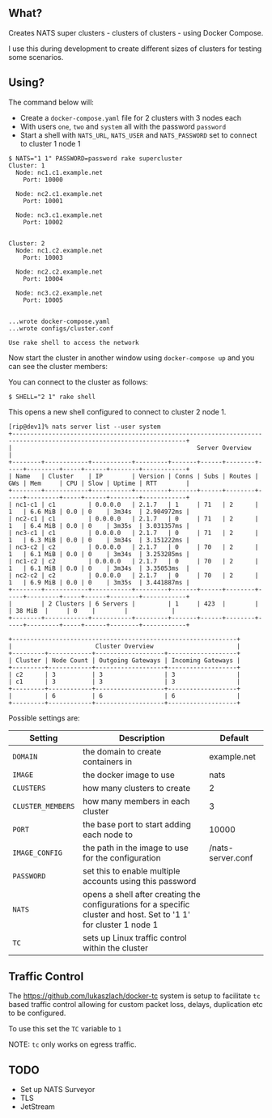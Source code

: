 ## What?

Creates NATS super clusters - clusters of clusters - using Docker Compose.

I use this during development to create different sizes of clusters for testing some scenarios.

## Using?

The command below will:

 * Create a `docker-compose.yaml` file for 2 clusters with 3 nodes each
 * With users `one`, `two` and `system` all with the password `password`
 * Start a shell with `NATS_URL`, `NATS_USER` and `NATS_PASSWORD` set to connect to cluster 1 node 1


```nohighligh
$ NATS="1 1" PASSWORD=password rake supercluster
Cluster: 1
  Node: nc1.c1.example.net
    Port: 10000

  Node: nc2.c1.example.net
    Port: 10001

  Node: nc3.c1.example.net
    Port: 10002


Cluster: 2
  Node: nc1.c2.example.net
    Port: 10003

  Node: nc2.c2.example.net
    Port: 10004

  Node: nc3.c2.example.net
    Port: 10005


...wrote docker-compose.yaml
...wrote configs/cluster.conf

Use rake shell to access the network
```

Now start the cluster in another window using `docker-compose up` and you can see the cluster members:

You can connect to the cluster as follows:

```nohighlight
$ SHELL="2 1" rake shell
```

This opens a new shell configured to connect to cluster 2 node 1.

```nohighlight
[rip@dev1]% nats server list --user system
+----------------------------------------------------------------------------------------------------------------------+
|                                                   Server Overview                                                    |
+--------+------------+-----------+---------+-------+------+--------+-----+---------+-----+------+--------+------------+
| Name   | Cluster    | IP        | Version | Conns | Subs | Routes | GWs | Mem     | CPU | Slow | Uptime | RTT        |
+--------+------------+-----------+---------+-------+------+--------+-----+---------+-----+------+--------+------------+
| nc1-c1 | c1         | 0.0.0.0   | 2.1.7   | 1     | 71   | 2      | 1   | 6.6 MiB | 0.0 | 0    | 3m34s  | 2.904972ms |
| nc2-c1 | c1         | 0.0.0.0   | 2.1.7   | 0     | 71   | 2      | 1   | 6.4 MiB | 0.0 | 0    | 3m35s  | 3.031357ms |
| nc3-c1 | c1         | 0.0.0.0   | 2.1.7   | 0     | 71   | 2      | 1   | 6.3 MiB | 0.0 | 0    | 3m34s  | 3.151222ms |
| nc3-c2 | c2         | 0.0.0.0   | 2.1.7   | 0     | 70   | 2      | 1   | 6.1 MiB | 0.0 | 0    | 3m34s  | 3.253285ms |
| nc1-c2 | c2         | 0.0.0.0   | 2.1.7   | 0     | 70   | 2      | 1   | 6.1 MiB | 0.0 | 0    | 3m34s  | 3.35053ms  |
| nc2-c2 | c2         | 0.0.0.0   | 2.1.7   | 0     | 70   | 2      | 1   | 6.9 MiB | 0.0 | 0    | 3m35s  | 3.441887ms |
+--------+------------+-----------+---------+-------+------+--------+-----+---------+-----+------+--------+------------+
|        | 2 Clusters | 6 Servers |         | 1     | 423  |        |     | 38 MiB  |     | 0    |        |            |
+--------+------------+-----------+---------+-------+------+--------+-----+---------+-----+------+--------+------------+

+--------------------------------------------------------------+
|                       Cluster Overview                       |
+---------+------------+-------------------+-------------------+
| Cluster | Node Count | Outgoing Gateways | Incoming Gateways |
+---------+------------+-------------------+-------------------+
| c2      | 3          | 3                 | 3                 |
| c1      | 3          | 3                 | 3                 |
+---------+------------+-------------------+-------------------+
|         | 6          | 6                 | 6                 |
+---------+------------+-------------------+-------------------+
```

Possible settings are:

|Setting        |Description                       |Default    |
|-----------------|----------------------------------|-----------|
|`DOMAIN`         |the domain to create containers in|example.net|
|`IMAGE`          |the docker image to use|nats|
|`CLUSTERS`       |how many clusters to create|2|
|`CLUSTER_MEMBERS`|how many members in each cluster|3|
|`PORT`           |the base port to start adding each node to|10000|
|`IMAGE_CONFIG`   |the path in the image to use for the configuration|/nats-server.conf|
|`PASSWORD`       |set this to enable multiple accounts using this password||
|`NATS`           |opens a shell after creating the configurations for a specific cluster and host. Set to '1 1' for cluster 1 node 1||
|`TC`             |sets up Linux traffic control within the cluster|

## Traffic Control

The https://github.com/lukaszlach/docker-tc system is setup to facilitate `tc` based traffic control allowing for custom
packet loss, delays, duplication etc to be configured.

To use this set the `TC` variable to `1`

NOTE: `tc` only works on egress traffic.

## TODO

 * Set up NATS Surveyor
 * TLS
 * JetStream
